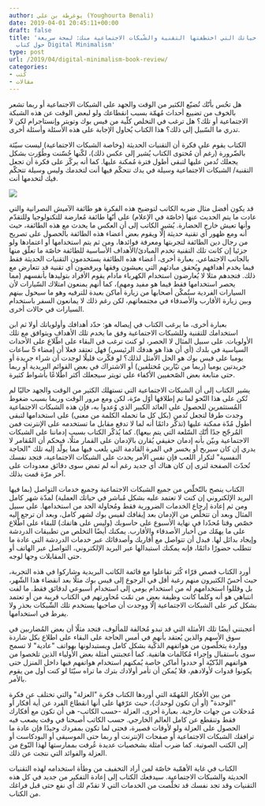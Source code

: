 ```yaml
---
author: يوغرطة بن علي (Youghourta Benali)
date: 2019-04-01 20:45:11+00:00
draft: false
title: 'كيف تستعيد حياتك التي اختطفتها التقنية والشّبكات الاجتماعية منك: لمحة سريعة
  حول كتاب Digital Minimalism'
type: post
url: /2019/04/digital-minimalism-book-review/
categories:
- كُتب
- مقالات
---
```


هل تحُس بأنّك تُضيّع الكثير من الوقت والجهد على الشبكات الاجتماعية أو ربما تشعر بالخوف من تضييع أحداث مُهمّة بسبب انقطاعك ولو لبعض الوقت عن هذه الشبكة الاجتماعية أو تلك؟ هل ترغب في التخلص كلّية من فيس بوك وتويتر وإنستاجرام لكن لا تدري ما السّبيل إلى ذلك؟ هذا الكتاب يُحاول الإجابة على هذه الأسئلة وأسئلة أخرى.

الكتاب يقوم على فكرة أن التقنيات الحديثة (وخاصة الشبكات الاجتماعية) ليست سيّئة بالضّرورة (رغم أن مُحتوى الكتاب يُشير إلى عكس ذلك)، لكّنها حُسّنت وطُوّرت بشكل يجعلك تُدمن عليها لتبقى أطول فترة مُمكنة عليها. كما أنه يركّز على فكرة أن تجعل التقنية/ الشبكات الاجتماعية وسيلة في يدك تتحكّم فيها أنت لتخدمك وليس وسيلة تتحكّم فيك لتخدمها أنت.

[![](https://www.it-scoop.com/wp-content/uploads/2019/04/digital-minimalism.jpg)
](https://www.it-scoop.com/2019/04/digital-minimalism-book-review/digital-minimalism/)

قد يكون أفضل مثال ضربه الكاتب لتوضيح هذه الفكرة هو طائفة الآميش النصرانية والتي عادت ما يتم الحديث عنها (خاصّة في الإعلام) على أنّها طائفة مُعارضة للتكنولوجيا وللتقدّم وأنها تعيش خارج الحضارة. يُشير الكاتب إلى أن العكس ما يحدث مع هذه الطائفة، حيث أنه ومع ظهور أي تقنية حديثة إلّا ويقوم بعض أعضاء هذه الطائفة بالحصول على تصريح من رجال دين الطائفة لتجربتها ومعرفة فوائدها، ومن ثم يتم استخدامها أو اعتمادها ولو جزئيا إن كانت تلك التقنية تخدم المبادئ/الأهداف الأساسية للطائفة خاصّة ما تعلّق منها بالجانب الاجتماعي. بعبارة أخرى، أعضاء هذه الطائفة يستخدمون التقنيات الحديثة فقط فيما يخدم أهدافهم ويُحقق مبادئهم التي يعيشون وفقها ويرفضون أي تقنية قد تتعارض مع ذلك.
فتجدهم مثلا لا يُعارضون استخدام الكهرباء مادام يقوم الأفراد بتوليدها بأنفسهم (مما يحصر استخدامها فقط فيما هو مفيد ومهم)، كما أنهم يمنعون امتلاك السّيارات لأن السيارات الفردية ستُمكّن أصحابها من زيارة أماكن بعيدة للترفيه وهو ما سيحول بينهم وبين زيارة الأقارب والأصدقاء في مجتمعاتهم، لكن رغم ذلك لا يمانعون السفر باستخدام السيارات في حالات أخرى.

بعبارة أخرى، ما يرغب الكتاب في إيصاله هو: حدّد أهدافك وأولوياتك أولا ثم ابن استخدامك للتقنية وللشبكات الاجتماعية وفق ما يخدم تلك الأهداف ويتوافق مع تلك الأولويات.
على سبيل المثال لا الحصر، لو كنت ترغب في البقاء على اطّلاع على الأحداث السياسية في بلدك (أي أن هذا هو هدفك الرئيسي) فهل تعتقد فعلا أن إمضاء 5 ساعات يوميا على فيس بوك هو الحل الأمثل لذلك؟ لو فكّرت قليلًا لوجدت أن شراء جريدة أو جريدتين يوميا (ربما من تيّارين مُختلفين) أو الاشتراك في بعض القوائم البريدية أو ربما حتى متابعة بعض الصّحفيين الأكفاء على تويتر سيجعلك أكثر اطّلاعًا بأشواط كثيرة.

يشير الكتاب إلى أن الشبكات الاجتماعية التي تستهلك الكثير من الوقت والجهد حاليًا لم تُكن على هذا النّحو لما تم إطلاقها أوّل مرّة، لكن ومع مرور الوقت وربما بسبب ضغوط المُستثمرين للحصول على العائد الكبير الذي وُعدوا به، فإن هذه الشبكات الاجتماعية وجدت طرقا لتجعل تُدمن (بكل كل ما تحمله الكلمة من معنى) على استخدامها لتبقى أطول مُدّة ممكنة عليها (تذكّر دائمًا أنه لما لا تدفع مقابل ما تستخدمه على الإنترنت فمن المُرجّح جدًا أنّك السّلعة التي يتم بيعها).
كما يُذكّر الكتاب بسبب إدماننا على الشبكات الاجتماعية وبيّن بأنه إدمان حقيقي يُقارن بالإدمان على القمار مثلًا، فبحكم أن المُقامر لا يدري إن كان سيربح أو يخسر في المرة القادمة التي يلعب فيها مما يولّد إليه تلك "الحاجة النفسية" لتكرار اللعب فإن نفس الأمر يحدث على الشبكات الاجتماعية، فتجد نفسك تُحدّث الصفحة لترى إن كان هناك أي جديد رغم أنه لم تمض سوى دقائق معدودات على آخر مرّة قمت بذلك.

الكتاب ينصح بالتّخلّص من جميع الشبكات الاجتماعية وجميع خدمات التواصل (بما فيها البريد الإلكتروني إن كنت لا تعتمد عليه بشكل مُباشر في حياتك العملية) لمدّة شهر كامل ومن ثم إعادة إرجاع الخدمات الضرورية فقط ومُحاولة الحد من استخدامها.
على سبيل المثال وبعد أن تتخلّص من الإدمان بعد إيقافك لفيس بوك لشهر كامل، وبعد أن ترجع إليه خصّص وقتا مُحدّدا في نهاية الأسبوع على حاسوبك (وليس على هاتفك) للبقاء على اطّلاع على ما يهمّك من أخبار الأصدقاء والأقارب. يمكنك أيضًا التخلص من تطبيقات الدردشة وإيجاد بدائل لها. فبدل أن تتواصل مع أقاربك وأصدقائك عبر خدمات الدردشة التي عادة ما تتطلب حضورًا دائمًا، فإنه يمكنك استبدالها عبر البريد الإلكتروني، التواصل عبر الهاتف أو حتى المقابلات وجها لوجه.

أورد الكتاب قصص قرّاء كُثر تفاعلوا مع قائمة الكاتب البريدية وشاركوا في هذه التجربة، حيث أحسّ الكثيرون منهم رغبة أقل في الرجوع إلى فيس بوك مثلًا بعد انقضاء هذا الشّهر، بل وقللوا استخدامهم له من استخدام يومي إلى استخدام أسبوعي لدقائق فقط.
ما لفت انتباهي هو أنه وكلما كانت وظيفة بعض من تمّت مُحاورتهم في الكتاب قريبة من أو تعتمد بشكل كبر على الشبكات الاجتماعية إلّا ووجدت أن صاحبها يستخدم تلك الشّبكات بحذر ولا يفرط في استخدامها.

أعجبتني أيضًا تلك الأمثلة التي قد تبدو مُخالفة للمألوف، فتجد مثلًا أن بعض المُضاربين في سوق الأسهم والذين يُعتقد بأنهم في أمس الحاجة على البقاء على اطلاع بكل شاردة وواردة يتخلّصون من هواتفهم الذكّية بشكل كامل ويستبدلونها بهواتف "عادية" لا تسمح سوى باستقبال وإجراء مُكالمات هاتفية. كما أعجبتني أمثلة بعض الأولياء الذين تلخصوا من هواتفهم الذّكيّة أو حددوا أماكن خاصة يُمكنهم استخدام هواتفهم فيها داخل المنزل حتى يكونوا قدوات لأولادهم، فلا يُمكن أن تأمر أولادك بترك ما تراه سيّئا لو كنت أول من يقوم بالأمر.

من بين الأفكار المُهمّة التي أوردها الكتاب فكرة "العزلة" والتي تختلف عن فكرة "الوحدة" (أو أن تكون لوحدك)، حيث عرّفها على أنها انقطاع الفرد عن أية أفكار أو مُدخلات من جهات خارجية. بعبارة أخرى، العزلة -حسب الكاتب- هي أن تكون مع أفكارك فقط وتنقطع عن كامل العالم الخارجي. حسب الكاتب أصبحنا في وقت يصعب فيه الحصول على العزلة ولو لأوقات قصيرة، فحتى لما تكون بمفردك وحيدًا فإن عادة ما ترافقك الشبكات الاجتماعية أو صفحات الإنترنت أو ربما حتى الموسيقى أو البودكاست أو إلى الكتب الصوتية. كما ضرب أمثلة بشخصيات عديدة عُرفت بممارستها لهذا النّوع من العزلة والفوائد التي نتجت عن ذلك.

الكتاب في غاية الأهمّية خاصّة لمن أراد التخفيف من وطأة استخدامه لهذه التقنيات الحديثة والشبكات الاجتماعية. سيدفعك الكتاب إلى إعادة التفكير من جديد في كل هذه التقنيات وقد تجد نفسك قد تخلّصت من الخدمات التي لا تقدّم لك أي نفع حتى قبل فراغك من الكتاب.
